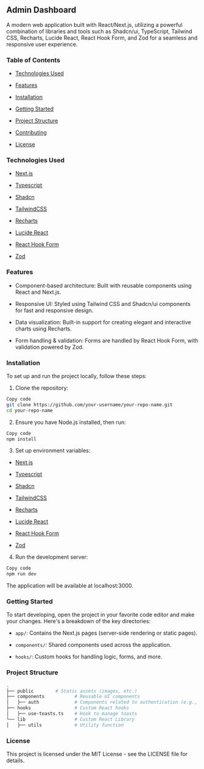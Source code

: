 ## Admin Dashboard

A modern web application built with React/Next.js, utilizing a powerful combination of libraries and tools such as Shadcn/ui, TypeScript, Tailwind CSS, Recharts, Lucide React, React Hook Form, and Zod for a seamless and responsive user experience.

### Table of Contents

* [Technologies Used](#technologies-used)

* [Features](#features)

* [Installation](#installation)

* [Getting Started](#getting-started)

* [Project Structure](#projet-structure)

* [Contributing](#contributing)

* [License](#license)

### Technologies Used

* [Next.js](https://nextjs.org/)

* [Typescript](https://www.typescriptlang.org/)

* [Shadcn](https://ui.shadcn.com/)

* [TailwindCSS](https://tailwindcss.com/)

* [Recharts](https://recharts.org/en-US/)

* [Lucide React](https://lucide.dev/)

* [React Hook Form](https://react-hook-form.com/)

* [Zod](https://zod.dev/)


### Features

* Component-based architecture: Built with reusable components using React and Next.js.

* Responsive UI: Styled using Tailwind CSS and Shadcn/ui components for fast and responsive design.

* Data visualization: Built-in support for creating elegant and interactive charts using Recharts.

* Form handling & validation: Forms are handled by React Hook Form, with validation powered by Zod.


### Installation

To set up and run the project locally, follow these steps:

1. Clone the repository:

```bash
Copy code
git clone https://github.com/your-username/your-repo-name.git
cd your-repo-name
```


2. Ensure you have Node.js installed, then run:

```bash
Copy code
npm install
```
3. Set up environment variables:

* [Next.js](https://nextjs.org/)

* [Typescript](https://www.typescriptlang.org/)

* [Shadcn](https://ui.shadcn.com/)

* [TailwindCSS](https://tailwindcss.com/)

* [Recharts](https://recharts.org/en-US/)

* [Lucide React](https://lucide.dev/)

* [React Hook Form](https://react-hook-form.com/)

* [Zod](https://zod.dev/)


4. Run the development server:

```bash
Copy code
npm run dev
```
The application will be available at localhost:3000.

### Getting Started

To start developing, open the project in your favorite code editor and make your changes. Here's a breakdown of the key directories:

* ```app/```: Contains the Next.js pages (server-side rendering or static pages).

* ```components/```: Shared components used across the application.

* ```hooks/```: Custom hooks for handling logic, forms, and more.



### Project Structure

```bash
.
├── public        # Static assets (images, etc.)
├── components           # Reusable UI components
│   ├── auth             # Components related to authentication (e.g., Login, Signup forms)
├── hooks                # Custom React hooks
│   ├── use-toasts.ts    # Hook to manage toasts
└── lib                  # Custom React Library         
│   ├── utils            # Utility function
```

### License


This project is licensed under the MIT License - see the LICENSE file for details.